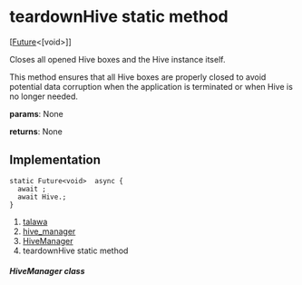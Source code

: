 
<div>

# teardownHive static method

</div>


[[Future](https://api.flutter.dev/flutter/dart-core/Future-class.html)\<[void\>]]




Closes all opened Hive boxes and the Hive instance itself.

This method ensures that all Hive boxes are properly closed to avoid
potential data corruption when the application is terminated or when
Hive is no longer needed.

**params**: None

**returns**: None



## Implementation

``` language-dart
static Future<void>  async {
  await ;
  await Hive.;
}
```







1.  [talawa](../../index.md)
2.  [hive_manager](../../services_hive_manager/)
3.  [HiveManager](../../services_hive_manager/HiveManager-class.md)
4.  teardownHive static method

##### HiveManager class








